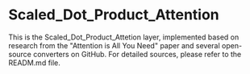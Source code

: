 # Scaled_Dot_Product_Attention
This is the Scaled_Dot_Product_Attetion layer, implemented based on research from the "Attention is All You Need" paper and several open-source converters on GitHub. For detailed sources, please refer to the READM.md file.
